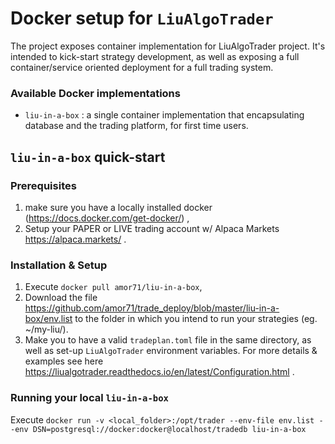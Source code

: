 # Docker setup for `LiuAlgoTrader`

The project exposes container implementation for LiuAlgoTrader project. It's intended to kick-start strategy development, as well as exposing a full container/service oriented deployment for a full trading system.
 

### Available Docker implementations

* `liu-in-a-box` : a single container implementation that encapsulating database and the trading platform, for first time users.


## `liu-in-a-box` quick-start

### Prerequisites

1. make sure you have a locally installed docker (https://docs.docker.com/get-docker/) ,
2. Setup your PAPER or LIVE trading account w/ Alpaca Markets https://alpaca.markets/  .

### Installation & Setup

1. Execute `docker pull amor71/liu-in-a-box`,
2. Download the file https://github.com/amor71/trade_deploy/blob/master/liu-in-a-box/env.list to the folder in which you intend to run your strategies (eg. ~/my-liu/).
3. Make you to have a valid `tradeplan.toml` file in the same directory, as well as set-up `LiuAlgoTrader` environment variables. For more details & examples see here https://liualgotrader.readthedocs.io/en/latest/Configuration.html .

### Running your local `liu-in-a-box`

Execute `docker run -v <local_folder>:/opt/trader --env-file env.list --env DSN=postgresql://docker:docker@localhost/tradedb liu-in-a-box`
